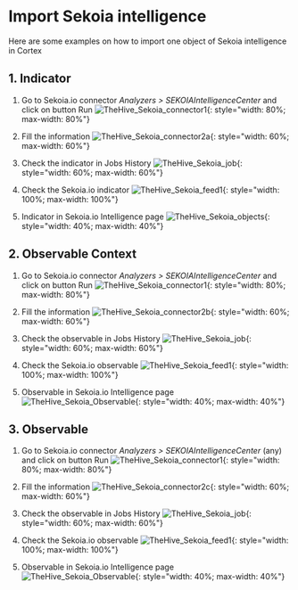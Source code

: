 # Import Sekoia intelligence

Here are some examples on how to import one object of Sekoia intelligence in Cortex

## 1. Indicator
  
1. Go to Sekoia.io connector    _Analyzers > SEKOIAIntelligenceCenter_ and click on button Run
![TheHive_Sekoia_connector1](/assets/intelligence_center/search_SekoiaCTI-1_indicators.png){: style="width: 80%; max-width: 80%"}

2. Fill the information
![TheHive_Sekoia_connector2a](/assets/intelligence_center/search_SekoiaCTI-2_indicators.png){: style="width: 60%; max-width: 60%"}

3. Check the indicator in Jobs History
![TheHive_Sekoia_job](/assets/intelligence_center/search_SekoiaCTI-3_indicators.png){: style="width: 60%; max-width: 60%"}

4. Check the Sekoia.io indicator 
![TheHive_Sekoia_feed1](/assets/intelligence_center/search_SekoiaCTI-4_indicators.png){: style="width: 100%; max-width: 100%"}

5. Indicator in Sekoia.io Intelligence page
![TheHive_Sekoia_objects](/assets/intelligence_center/searchCTI_Sekoia_objects.png){: style="width: 40%; max-width: 40%"}



## 2. Observable Context

1. Go to Sekoia.io connector    _Analyzers > SEKOIAIntelligenceCenter_  and click on button Run
![TheHive_Sekoia_connector1](/assets/intelligence_center/search_SekoiaCTI-1_context.png){: style="width: 80%; max-width: 80%"}

2. Fill the information
![TheHive_Sekoia_connector2b](/assets/intelligence_center/search_SekoiaCTI-2_context.png){: style="width: 60%; max-width: 60%"}

3. Check the observable in Jobs History
![TheHive_Sekoia_job](/assets/intelligence_center/search_SekoiaCTI-3_context.png){: style="width: 60%; max-width: 60%"}

4. Check the Sekoia.io observable 
![TheHive_Sekoia_feed1](/assets/intelligence_center/search_SekoiaCTI-4_context.png){: style="width: 100%; max-width: 100%"}

5. Observable in Sekoia.io Intelligence page
![TheHive_Sekoia_Observable](/assets/intelligence_center/searchCTI_Sekoia_observables.png){: style="width: 40%; max-width: 40%"}



## 3. Observable

1. Go to Sekoia.io connector    _Analyzers > SEKOIAIntelligenceCenter_ (any) and click on button Run
![TheHive_Sekoia_connector1](/assets/intelligence_center/search_SekoiaCTI-1_observables.png){: style="width: 80%; max-width: 80%"}

2. Fill the information
![TheHive_Sekoia_connector2c](/assets/intelligence_center/search_SekoiaCTI-2_observables.png){: style="width: 60%; max-width: 60%"}

3. Check the observable in Jobs History
![TheHive_Sekoia_job](/assets/intelligence_center/search_SekoiaCTI-3_observables.png){: style="width: 60%; max-width: 60%"}

4. Check the Sekoia.io observable 
![TheHive_Sekoia_feed1](/assets/intelligence_center/search_SekoiaCTI-4_observables.png){: style="width: 100%; max-width: 100%"}

5. Observable in Sekoia.io Intelligence page
![TheHive_Sekoia_Observable](/assets/intelligence_center/searchCTI_Sekoia_observables.png){: style="width: 40%; max-width: 40%"}

